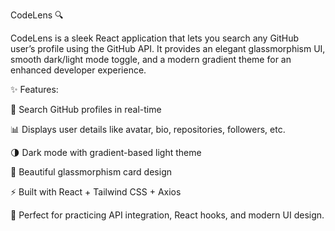 CodeLens 🔍

CodeLens is a sleek React application that lets you search any GitHub user’s profile using the GitHub API.
It provides an elegant glassmorphism UI, smooth dark/light mode toggle, and a modern gradient theme for an enhanced developer experience.

✨ Features:

🔎 Search GitHub profiles in real-time

📊 Displays user details like avatar, bio, repositories, followers, etc.

🌗 Dark mode with gradient-based light theme

🎨 Beautiful glassmorphism card design

⚡ Built with React + Tailwind CSS + Axios

🚀 Perfect for practicing API integration, React hooks, and modern UI design.
